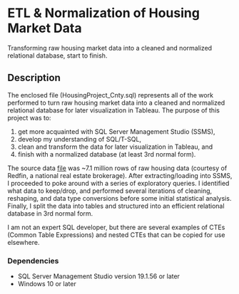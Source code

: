 # ETL & Normalization of Housing Market Data

Transforming raw housing market data into a cleaned and normalized relational database, start to finish.

## Description
The enclosed file (HousingProject_Cnty.sql) represents all of the work performed to turn raw housing market data into a cleaned and normalized relational database for later visualization in Tableau.
The purpose of this project was to:
1)	get more acquainted with SQL Server Management Studio (SSMS),
2)	develop my understanding of SQL/T-SQL,
3)	clean and transform the data for later visualization in Tableau, and
4)	finish with a normalized database (at least 3rd normal form).

The source data [file](https://redfin-public-data.s3.us-west-2.amazonaws.com/redfin_market_tracker/zip_code_market_tracker.tsv000.gz) was ~7.1 million rows of raw housing data (courtesy of Redfin, a national real estate brokerage). After extracting/loading into SSMS, I proceeded to poke around with a series of exploratory queries. I identified what data to keep/drop, and performed several iterations of cleaning, reshaping, and data type conversions before some initial statistical analysis.  Finally, I split the data into tables and structured into an efficient relational database in 3rd normal form.

I am not an expert SQL developer, but there are several examples of CTEs (Common Table Expressions) and nested CTEs that can be copied for use elsewhere.  

### Dependencies

* SQL Server Management Studio version 19.1.56 or later
* Windows 10 or later
